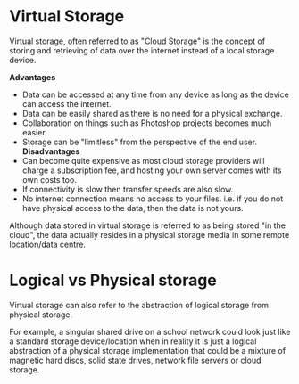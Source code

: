 # Virtual Storage
Virtual storage, often referred to as "Cloud Storage" is the concept of storing and retrieving of data over the internet instead of a local storage device.

**Advantages**
- Data can be accessed at any time from any device as long as the device can access the internet.
- Data can be easily shared as there is no need for a physical exchange.
- Collaboration on things such as Photoshop projects becomes much easier.
- Storage can be "limitless" from the perspective of the end user.
**Disadvantages**
- Can become quite expensive as most cloud storage providers will charge a subscription fee, and hosting your own server comes with its own costs too.
- If connectivity is slow then transfer speeds are also slow.
- No internet connection means no access to your files. i.e. if you do not have physical access to the data, then the data is not yours.

Although data stored in virtual storage is referred to as being stored "in the cloud", the data actually resides in a physical storage media in some remote location/data centre.

# Logical vs Physical storage
Virtual storage can also refer to the abstraction of logical storage from physical storage.

For example, a singular shared drive on a school network could look just like a standard storage device/location when in reality it is just a logical abstraction of a physical storage implementation that could be a mixture of magnetic hard discs, solid state drives, network file servers or cloud storage.